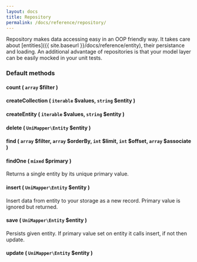 ```yaml
---
layout: docs
title: Repository
permalink: /docs/reference/repository/
---
```


Repository makes data accessing easy in an OOP friendly way. It takes care about [entities]({{ site.baseurl }}/docs/reference/entity), their persistance and loading. An additional advantage of repositories is that your model layer can be easily mocked in your unit tests.

### Default methods

#### count ( `array` $filter )

#### createCollection ( `iterable` $values, `string` $entity )

#### createEntity ( `iterable` $values, `string` $entity )

#### delete ( `UniMapper\Entity` $entity )

#### find ( `array` $filter, `array` $orderBy, `int` $limit, `int` $offset, `array` $associate )

#### findOne ( `mixed` $primary )
Returns a single entity by its unique primary value.

#### insert ( `UniMapper\Entity` $entity )
Insert data from entity to your storage as a new record. Primary value is ignored but returned.

#### save ( `UniMapper\Entity` $entity )
Persists given entity. If primary value set on entity it calls insert, if not then update.

#### update ( `UniMapper\Entity` $entity )